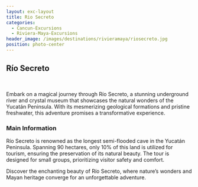 ```yaml
---
layout: exc-layout
title: Rio Secreto
categories:
  - Cancun-Excursions
  - Riviera-Maya-Excursions
header_image: /images/destinations/rivieramaya/riosecreto.jpg
position: photo-center
---
```

## Río Secreto

&nbsp;

Embark on a magical journey through Río Secreto, a stunning underground river and crystal museum that showcases the natural wonders of the Yucatán Peninsula. With its mesmerizing geological formations and pristine freshwater, this adventure promises a transformative experience.

### Main Information

Río Secreto is renowned as the longest semi-flooded cave in the Yucatán Peninsula. Spanning 90 hectares, only 10% of this land is utilized for tourism, ensuring the preservation of its natural beauty. The tour is designed for small groups, prioritizing visitor safety and comfort.

Discover the enchanting beauty of Río Secreto, where nature’s wonders and Mayan heritage converge for an unforgettable adventure.
